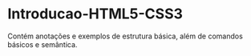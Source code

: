 # Introducao-HTML5-CSS3
Contém anotações e exemplos de estrutura básica, além de comandos básicos e semântica.

